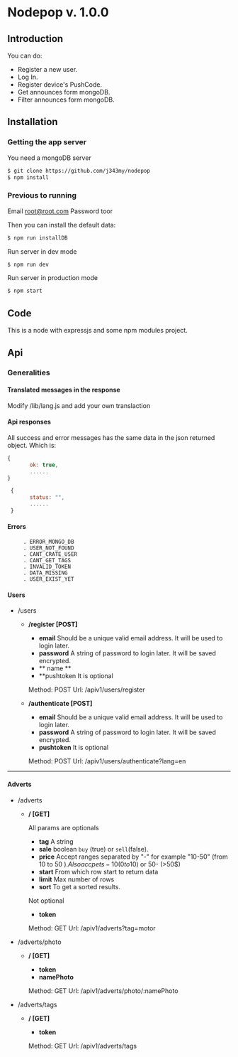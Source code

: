 # Nodepop v. 1.0.0
## Introduction

You can do:

 - Register a new user.
 - Log In.
 - Register device's PushCode.
 - Get announces form mongoDB.
 - Filter announces form mongoDB.


 
 ## Installation
 
 ### Getting the app server
 
You need a mongoDB server
 
 ```Bash
 $ git clone https://github.com/j343my/nodepop
 $ npm install
 ```
 ### Previous to running

Email root@root.com
Password toor

 Then you can install the default data:
 ```Bash
 $ npm run installDB
 ```
 
 
Run server in dev mode
 ```Bash
 $ npm run dev
 ```
 
 Run server in production mode
 ```Bash
 $ npm start
 ```

 ## Code

 This is a node with expressjs and some npm modules project.

 ## Api
 
 ### Generalities
 
 #### Translated messages in the response
 
Modify /lib/lang.js and add your own translaction
 
 #### Api responses
 All success and error messages has the same data in the json returned object. Which is:
 
 ```Javascript Correct response
 {
 		ok: true,
 		......
 }
 ```
 ```Javascript Incorrect response
  {
  		status: "",
  		......
  }
  ```

 #### Errors

         . ERROR_MONGO_DB
         . USER_NOT_FOUND
         . CANT_CRATE_USER
         . CANT_GET_TAGS
         . INVALID_TOKEN
         . DATA_MISSING
         . USER_EXIST_YET

 #### Users
 
 + /users
 
 	+ **/register [POST]**
 	 	- **email** Should be a unique valid email address. It will be used to login later.
 	 	- **password** A string of password to login later. It will be saved encrypted.
		- ** name **
		- **pushtoken It is optional


		Method: POST
		Url: /apiv1/users/register


 	+ **/authenticate [POST]**
 	 	- **email** Should be a unique valid email address. It will be used to login later.
 	 	- **password** A string of password to login later. It will be saved encrypted.
		- **pushtoken** It is optional

		Method: POST
		Url: /apiv1/users/authenticate?lang=en

---

#### Adverts
 
 + /adverts
 
 	+ **/ [GET]**
 		
 		All params are optionals
 	 	- **tag** A string
 	 	- **sale** boolean `buy` (true) or `sell`(false).
 	 	- **price** Accept ranges separated by "-" for example "10-50" (from 10 to 50 $). Also accpets -10 (0 to 10$) or 50- (>50$)
		- **start** From which row start to return data
 	 	- **limit** Max number of rows
 	 	- **sort** To get a sorted results.


 	 	Not optional
 	 	- **token**

		Method: GET
		Url: /apiv1/adverts?tag=motor

+ /adverts/photo

 	+ **/ [GET]**


 	 	- **token**
 	 	- **namePhoto**

		Method: GET
		Url: /apiv1/adverts/photo/:namePhoto

+ /adverts/tags

 	+ **/ [GET]**


 	 	- **token**


		Method: GET
		Url: /apiv1/adverts/tags